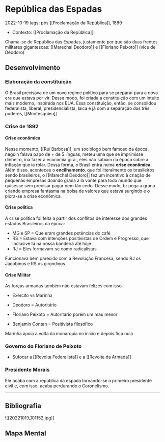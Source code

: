 # República das Espadas
2022-10-19
tags: pós [[Proclamação da República]], 1889

* Contexto:
    [[Proclamação da República]];

Chama-se de República das Espadas, justamente por que são duas frentes militares gigantescas: [[Marechal Deodoro]] e [[Floriano Peixoto]] (vice de Deodoro)

## Desenvolvimento

### Elaboração da constituição 

O Brasil precisava de um novo regime político para se preparar para a nova era que estava por vir. Desse modo, foi criada a constituição com um intuito mais moderno, inspirada nos EUA.
Essa constituição, então, se consolidou federalista, liberal, presidencialista, laica e já com a separação dos três poderes, [[Montesquieu]]

### Crise de 1892

#### Crise econômica

Nesse momento, [[Rui Barbosa]], um sociólogo bem famoso da época, neguin falava papo de + de 5 línguas, meteu uma que se imprimisse dinheiro, iria fazer a economia girar, eles não sabiam na época sobre a inflação que ia rolar. Dessa forma, o Brasil entra numa **crise econômica**.
Além disso, aconteceu o **encilhamento**, que foi literalmente os brasileiros sendo brasileiros, o [[Marechal Deodoro]] fez um incentivo à criação de pequenas empresas doando grana a lá vonte para todo mundo que quisesse sem precisar pagar nem tão cedo. Desse modo, br pega a grana criando empresa fantasma na bolsa de valores que estava surgindo e o piora-se a crise econômica.

#### Crise política

A crise política foi feita a partir dos conflitos de interesse dos grandes estados Brasileiros da época: 

* MG e SP = Que eram grandes potências do café 
* RS = Estava com intenções positivistas de Ordem e Progresso, que inclusive tá na nossa bandeira até hoje
* RJ = Eles formavam-se como radicalistas 

Funcionava bem parecido com a Revolução Francesa, sendo RJ os Jacobinos e RS os girondinos

#### Crise Militar

As forças armadas também não estavam felizes com isso

* Exército vs Marinha

* Deodoro  = Autoritário 
* Floriano Peixoto = Autoritario porém um mau menor
* Benjamin Contan = Positivista filosófico 

Marinha apoia a volta da monarquia no início e depois fica nula

### Governo do Floriano de Peixoto

* Sufocar a [[Revolta Federalista]] e a [[Revolta da Armada]]

### Presidente Morais

Ele acaba com a república da espada tornando-se o primeiro presidente civil e, com isso, acaba perdurando o Coronelismo.

-----------------------------------------------
## Bibliografia

![[20221019_101152.jpg]]

## Mapa Mental